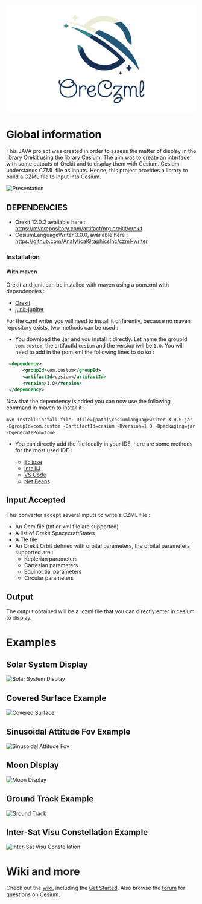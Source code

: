 ![Logo OreCzml](https://github.com/Zudokakikuto/OreCZML/blob/master/images/OreCZML.png?raw=true)


# Global information

This JAVA project was created in order to assess the matter of display in the library Orekit using the library Cesium.
The aim was to create an interface with some outputs of Orekit and to display them with Cesium. 
Cesium understands CZML file as inputs. Hence, this project provides a library to build a CZML file to input into Cesium.

![Presentation](https://github.com/Zudokakikuto/OreCZML/blob/master/images/sinusoidalAttitudeFovGIF.gif?raw=true)


## DEPENDENCIES

- Orekit 12.0.2 available here : https://mvnrepository.com/artifact/org.orekit/orekit
- CesiumLanguageWriter 3.0.0, available here : https://github.com/AnalyticalGraphicsInc/czml-writer

### Installation

#### With maven

Orekit and junit can be installed with maven using a pom.xml with dependencies :
* [Orekit](https://mvnrepository.com/artifact/org.orekit/orekit)
* [junit-jupiter](https://mvnrepository.com/artifact/org.junit.jupiter/junit-jupiter)

For the czml writer you will need to install it differently, because no maven repository exists, two methods can be used : 

* You download the .jar and you install it directly. Let name the groupId `com.custom`, the artifactId `cesium` and the version iwll be `1.0`. You will need to add in the pom.xml the following lines to do so :
```xml
 <dependency>
      <groupId>com.custom</groupId>
      <artifactId>cesium</artifactId>
      <version>1.0</version>
 </dependency>
```
Now that the dependency is added you can now use the following command in maven to install it :

`mvn install:install-file -Dfile=[path]\cesiumlanguagewriter-3.0.0.jar -DgroupId=com.custom -DartifactId=cesium -Dversion=1.0 -Dpackaging=jar -DgeneratePom=true`

* You can directly add the file locally in your IDE, here are some methods for the most used IDE :

  * [Eclipse](https://stackoverflow.com/questions/3280353/how-to-import-a-jar-in-eclipse)
  * [IntelliJ](https://www.geeksforgeeks.org/how-to-add-external-jar-file-to-an-intellij-idea-project/)
  * [VS Code](https://www.codeproject.com/Questions/5281024/How-to-import-jar-file-in-vs-code)
  * [Net Beans](https://stackoverflow.com/questions/17693040/adding-external-jar-to-maven-project-in-netbeans)


## Input Accepted 

This converter accept several inputs to write a CZML file :

- An Oem file (txt or xml file are supported)
- A list of Orekit SpacecraftStates
- A Tle file
- An Orekit Orbit defined with orbital parameters, the orbital parameters supported are : 
    - Keplerian parameters
    - Cartesian parameters
    - Equinoctial parameters
    - Circular parameters


## Output

The output obtained will be a .czml file that you can directly enter in cesium to display.


# Examples 

## Solar System Display

![Solar System Display](https://i.giphy.com/media/v1.Y2lkPTc5MGI3NjExbHd0enEyeWhrYnV4cDQ0Z2wzb2IxcmJlcXBocWJkeDFyN2FzaWVzeCZlcD12MV9pbnRlcm5hbF9naWZfYnlfaWQmY3Q9Zw/YKFBmvZe9JbmbKXhWm/giphy.gif)

## Covered Surface Example

![Covered Surface](https://i.giphy.com/media/v1.Y2lkPTc5MGI3NjExdXBseXp3eTFrMjNseXZoeG04M2FnOW9hdWZqYnRremM5cWpucWx4aiZlcD12MV9pbnRlcm5hbF9naWZfYnlfaWQmY3Q9Zw/fSNucd4JHr9G9z0brG/giphy-downsized-large.gif)

## Sinusoidal Attitude Fov Example

![Sinusoidal Attitude Fov](https://i.giphy.com/media/v1.Y2lkPTc5MGI3NjExdWhiN2R2aDI3dXNkaHBjeDFtMGw4OTBxODMzYW54eGY1cGdkZDZnMCZlcD12MV9pbnRlcm5hbF9naWZfYnlfaWQmY3Q9Zw/02iHrLPwHaXnWME0XC/giphy.gif)

## Moon Display

![Moon Display](https://i.giphy.com/media/v1.Y2lkPTc5MGI3NjExZzJzeTByNGZ4eTZoYWp2bGd2c3cyOTJvMXFwZmMwYjJoY2FscmRvZiZlcD12MV9pbnRlcm5hbF9naWZfYnlfaWQmY3Q9Zw/m8sNJc6JvoKMyCcXqP/giphy.gif)

## Ground Track Example

![Ground Track](https://i.giphy.com/media/v1.Y2lkPTc5MGI3NjExcW4wb3NuMjdnZGxzczR4ajNmbXNqNjFwc2Nua3NrejljNmFmZW82OSZlcD12MV9pbnRlcm5hbF9naWZfYnlfaWQmY3Q9Zw/H75MxF2ReiOjM4gUvN/giphy.gif)

## Inter-Sat Visu Constellation Example

![Inter-Sat Visu Constellation](https://i.giphy.com/media/v1.Y2lkPTc5MGI3NjExMTI5M21jc2tvcmFxYm5iMGdhZXFwd3ZwYTI2aGt3MTk2eTBleXUxZCZlcD12MV9pbnRlcm5hbF9naWZfYnlfaWQmY3Q9Zw/X4zRZIzjea8V58uuH3/giphy.gif)


# Wiki and more #

Check out the [wiki](https://gitlab.orekit.org/Zudo/oreczml/-/wikis/home), including the [Get Started](https://gitlab.orekit.org/Zudo/oreczml/-/wikis/Get-Started?redirected_from=How-to-get-started). Also browse the [forum](https://community.cesium.com/) for questions on Cesium.

